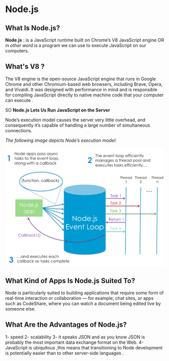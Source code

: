 # Node.js 

## What Is Node.js?

**Node.js** : is a JavaScript runtime built on Chrome’s V8 JavaScript engine OR *in other word* 
is a program we can use to execute JavaScript on our computers.

## What's V8 ?

The V8 engine is the open-source JavaScript engine that runs in Google Chrome and other Chromium-based web browsers, including Brave, Opera, and Vivaldi. 
It was designed with performance in mind and is responsible for compiling JavaScript directly to native machine code that your computer can execute .

SO **Node.js Lets Us Run JavaScript on the Server**

Node’s execution model causes the server very little overhead, and consequently it’s capable of handling a large number of simultaneous connections.

*The following image depicts Node’s execution model:*

![image](img/1516152673node_event_loop.png)


## What Kind of Apps Is Node.js Suited To?

Node is particularly suited to building applications that require some form of real-time interaction or collaboration — for example, chat sites, or apps such as CodeShare, where you can watch a document being edited live by someone else.

## What Are the Advantages of Node.js?
1-  speed 
2- scalability
3-  it speaks JSON and as you know JSON is probably the most important data exchange format on the Web.
4- JavaScript is ubiquitous ,this means that transitioning to Node development is potentially easier than to other server-side languages .


